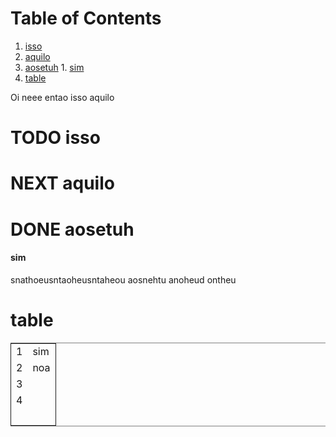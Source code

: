 
# Table of Contents

1.  [isso](#org377ccfd)
2.  [aquilo](#org72dd55e)
3.  [aosetuh](#orgf7ddd7b)
            1.  [sim](#orga79894a)
4.  [table](#org3264361)

Oi neee
entao isso aquilo


<a id="org377ccfd"></a>

# TODO isso


<a id="org72dd55e"></a>

# NEXT aquilo


<a id="orgf7ddd7b"></a>

# DONE aosetuh


<a id="orga79894a"></a>

#### sim

snathoeusntaoheusntaheou
aosnehtu
anoheud
ontheu


<a id="org3264361"></a>

# table

<table border="2" cellspacing="0" cellpadding="6" rules="groups" frame="hsides">


<colgroup>
<col  class="org-right" />

<col  class="org-left" />
</colgroup>
<tbody>
<tr>
<td class="org-right">1</td>
<td class="org-left">sim</td>
</tr>


<tr>
<td class="org-right">2</td>
<td class="org-left">noa</td>
</tr>


<tr>
<td class="org-right">3</td>
<td class="org-left">&#xa0;</td>
</tr>


<tr>
<td class="org-right">4</td>
<td class="org-left">&#xa0;</td>
</tr>


<tr>
<td class="org-right">&#xa0;</td>
<td class="org-left">&#xa0;</td>
</tr>
</tbody>
</table>

